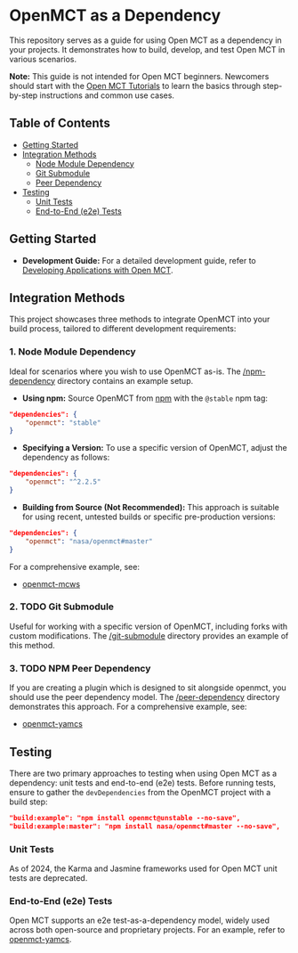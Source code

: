 
# OpenMCT as a Dependency

This repository serves as a guide for using Open MCT as a dependency in your projects. It demonstrates how to build, develop, and test Open MCT in various scenarios.

**Note:** This guide is not intended for Open MCT beginners. Newcomers should start with the [Open MCT Tutorials](https://github.com/nasa/openmct-tutorial) to learn the basics through step-by-step instructions and common use cases.

## Table of Contents

- [Getting Started](#getting-started)
- [Integration Methods](#integration-methods)
  - [Node Module Dependency](#1-node-module-dependency)
  - [Git Submodule](#2-git-submodule)
  - [Peer Dependency](#3-peer-dependency)
- [Testing](#testing)
  - [Unit Tests](#unit-tests)
  - [End-to-End (e2e) Tests](#end-to-end-e2e-tests)


## Getting Started

- **Development Guide:** For a detailed development guide, refer to [Developing Applications with Open MCT](https://github.com/nasa/openmct/blob/master/API.md#developing-applications-with-open-mct).

## Integration Methods

This project showcases three methods to integrate OpenMCT into your build process, tailored to different development requirements:

### 1. Node Module Dependency

Ideal for scenarios where you wish to use OpenMCT as-is. The [/npm-dependency](./npm-dependency) directory contains an example setup.

- **Using npm:** Source OpenMCT from [npm](https://www.npmjs.com/package/openmct) with the `@stable` npm tag:

```json
"dependencies": {
    "openmct": "stable"
}
```

- **Specifying a Version:** To use a specific version of OpenMCT, adjust the dependency as follows:

```json
"dependencies": {
    "openmct": "^2.2.5"
}
```

- **Building from Source (Not Recommended):** This approach is suitable for using recent, untested builds or specific pre-production versions:

```json
"dependencies": {
    "openmct": "nasa/openmct#master"
}
```
For a comprehensive example, see: 
- [openmct-mcws](https://github.com/NASA-AMMOS/openmct-mcws)


### 2. TODO Git Submodule

Useful for working with a specific version of OpenMCT, including forks with custom modifications. The [/git-submodule](./git-submodule) directory provides an example of this method.

### 3. TODO NPM Peer Dependency

If you are creating a plugin which is designed to sit alongside openmct, you should use the peer dependency model. The [/peer-dependency](./peer-dependency) directory demonstrates this approach. For a comprehensive example, see:

- [openmct-yamcs](https://github.com/akhenry/openmct-yamcs)

## Testing

There are two primary approaches to testing when using Open MCT as a dependency: unit tests and end-to-end (e2e) tests. Before running tests, ensure to gather the `devDependencies` from the OpenMCT project with a build step:

```json
"build:example": "npm install openmct@unstable --no-save",
"build:example:master": "npm install nasa/openmct#master --no-save",
```

### Unit Tests

As of 2024, the Karma and Jasmine frameworks used for Open MCT unit tests are deprecated. 

### End-to-End (e2e) Tests

Open MCT supports an e2e test-as-a-dependency model, widely used across both open-source and proprietary projects. For an example, refer to [openmct-yamcs](https://github.com/akhenry/openmct-yamcs/blob/master/tests/README.md).
